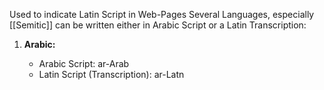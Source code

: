
Used to indicate Latin Script in Web-Pages 
Several Languages, especially [[Semitic]] can be written either in Arabic Script or a Latin Transcription: 

1. **Arabic:**
    
    - Arabic Script: ar-Arab
    - Latin Script (Transcription): ar-Latn
